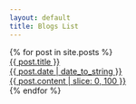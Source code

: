 ```yaml
---
layout: default
title: Blogs List
---
```



<div class="card-list">
  {% for post in site.posts %}
    <div class="blog-card">
      <a href="{{ post.url }}">
        <div class="blog-card-link">
          {{ post.title }}
        </div>
        <div class="blog-card-date">
          {{ post.date | date_to_string }}
        </div>
        <div class="blog-card-cont">
          {{ post.content | slice: 0, 100 }}
        </div>
      </a>
    </div>
  {% endfor %}
</div>
